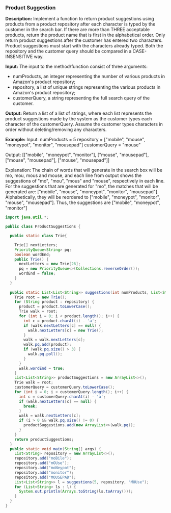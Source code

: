 ### Product Suggestion

**Description:**
Implement a function to return product suggestions using products from a product repository after each character is typed by the customer in the search bar.
If there are more than THREE acceptable products, return the product name that is first in the alphabetical order.
Only return product suggestions after the customer has entered two characters.
Product suggestions must start with the characters already typed.
Both the repository and the customer query should be compared in a CASE-INSENSITIVE way.



**Input:**
The input to the method/function consist of three arguments:



- numProducts, an integer representing the number of various products in Amazon's product repository;
- repository, a list of unique strings representing the various products in Amazon's product repository;
- customerQuery, a string representing the full search query of the customer.



**Output:**
Return a list of a list of strings, where each list represents the product suggestions made by the system as the customer types each character of the customerQuery. Assume the customer types characters in order without deleting/removing any characters.



**Example:**
Input:
numProducts = 5
repository = ["mobile", "mouse", "moneypot", "monitor", "mousepad"]
customerQuery = "mouse"



Output:
[["mobile", "moneypot", "monitor"],
["mouse", "mousepad"],
["mouse", "mousepad"],
["mouse", "mousepad"]]



Explanation:
The chain of words that will generate in the search box will be mo, mou, mous and mouse, and each
line from output shows the suggestions of "mo", "mou", "mous" and "mouse", respectively in each line.
For the suggestions that are generated for "mo", the matches that will be generated are:
["mobile", "mouse", "moneypot", "monitor", "mousepad"]. Alphabetically, they will be reordered to
["mobile", "moneypot", "monitor", "mouse", "mousepad"]. Thus, the suggestions are ["mobile", "moneypot", "monitor"]

~~~java
import java.util.*;

public class ProductSuggestions {

  public static class Trie{

    Trie[] nextLetters;
    PriorityQueue<String> pq;
    boolean wordEnd;
    public Trie() {
      nextLetters = new Trie[26];
      pq = new PriorityQueue<>(Collections.reverseOrder());
      wordEnd = false;
    }
  }
  
  public static List<List<String>> suggestions(int numProducts, List<String> repository, String customerQuery) {
    Trie root = new Trie();
    for (String product : repository) {
      product = product.toLowerCase();
      Trie walk = root;
      for (int i = 0; i < product.length(); i++) {
        int c = product.charAt(i) - 'a';
        if (walk.nextLetters[c] == null) {
          walk.nextLetters[c] = new Trie();
        }
        walk = walk.nextLetters[c];
        walk.pq.add(product);
        if (walk.pq.size() > 3) {
          walk.pq.poll();
        }
      }
      walk.wordEnd = true;
    }
    List<List<String>> productSuggestions = new ArrayList<>();
    Trie walk = root;
    customerQuery = customerQuery.toLowerCase();
    for (int i = 0; i < customerQuery.length(); i++) {
      int c = customerQuery.charAt(i) - 'a';
      if (walk.nextLetters[c] == null) {
        break;
      }
      walk = walk.nextLetters[c];
      if (i > 0 && walk.pq.size() != 0) {
        productSuggestions.add(new ArrayList<>(walk.pq));
      }
    }
    return productSuggestions;
  }
  public static void main(String[] args) {
    List<String> repository = new ArrayList<>();
    repository.add("moBile"); 
    repository.add("mOUse"); 
    repository.add("moNeypot"); 
    repository.add("monitor");
    repository.add("MOUSEPAD");
    List<List<String>> l = suggestions(5, repository, "MOUse");
    for (List<String> ls : l) {
      System.out.println(Arrays.toString(ls.toArray()));
    }
  }
}

~~~

